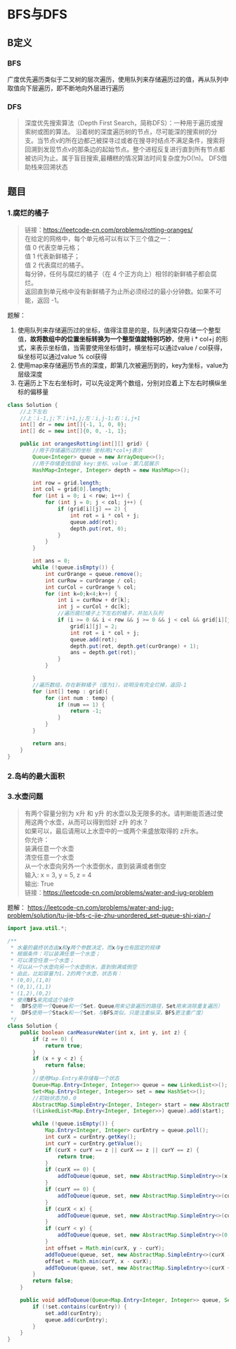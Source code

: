 # BFS与DFS

## B定义
### BFS
广度优先遍历类似于二叉树的层次遍历，使用队列来存储遍历过的值，再从队列中取值向下层遍历，即不断地向外层进行遍历

### DFS
>深度优先搜索算法（Depth First Search，简称DFS）：一种用于遍历或搜索树或图的算法。 沿着树的深度遍历树的节点，尽可能深的搜索树的分支。当节点v的所在边都己被探寻过或者在搜寻时结点不满足条件，搜索将回溯到发现节点v的那条边的起始节点。整个进程反复进行直到所有节点都被访问为止。属于盲目搜索,最糟糕的情况算法时间复杂度为O(!n)。
DFS借助栈来回溯状态

## 题目
### 1.腐烂的橘子
>链接：https://leetcode-cn.com/problems/rotting-oranges/  
在给定的网格中，每个单元格可以有以下三个值之一：  
值 0 代表空单元格；  
值 1 代表新鲜橘子；  
值 2 代表腐烂的橘子。  
每分钟，任何与腐烂的橘子（在 4 个正方向上）相邻的新鲜橘子都会腐烂。  
返回直到单元格中没有新鲜橘子为止所必须经过的最小分钟数。如果不可能，返回 -1。

题解：  
1. 使用队列来存储遍历过的坐标，值得注意是的是，队列通常只存储一个整型值，**故将数组中的位置坐标转换为一个整型值就特别巧妙**，使用 i * col+j 的形式，来表示坐标值，当需要使用坐标值时，横坐标可以通过value / col获得，纵坐标可以通过value % col获得  
2. 使用map来存储遍历节点的深度，即第几次被遍历到的，key为坐标，value为层级深度  
3. 在遍历上下左右坐标时，可以先设定两个数组，分别对应着上下左右时横纵坐标的偏移量
```java
class Solution {
    //上下左右
    //上：i-1,j;下：i+1,j;左：i,j-1;右：i,j+1
    int[] dr = new int[]{-1, 1, 0, 0};
    int[] dc = new int[]{0, 0, -1, 1};

    public int orangesRotting(int[][] grid) {
        //用于存储遍历过的坐标 坐标用i*col+j表示
        Queue<Integer> queue = new ArrayDeque<>(); 
        //用于存储查找层级 key:坐标、value：第几层展示
        HashMap<Integer, Integer> depth = new HashMap<>(); 

        int row = grid.length;
        int col = grid[0].length;
        for (int i = 0; i < row; i++) {
            for (int j = 0; j < col; j++) {
                if (grid[i][j] == 2) {
                    int rot = i * col + j;
                    queue.add(rot);
                    depth.put(rot, 0);
                }
            }
        }

        int ans = 0;
        while (!queue.isEmpty()) {
            int curOrange = queue.remove();
            int curRow = curOrange / col;
            int curCol = curOrange % col;
            for (int k=0;k<4;k++) {
                int i = curRow + dr[k];
                int j = curCol + dc[k];
                //遍历腐烂橘子上下左右的橘子，并加入队列
                if (i >= 0 && i < row && j >= 0 && j < col && grid[i][j] == 1) {
                    grid[i][j] = 2;
                    int rot = i * col + j;
                    queue.add(rot);
                    depth.put(rot, depth.get(curOrange) + 1);
                    ans = depth.get(rot);
                }
            }

        }
        //遍历数组，存在新鲜橘子（值为1），说明没有完全烂掉，返回-1
        for (int[] temp : grid){
            for (int num : temp) {
                if (num == 1) {
                    return -1;
                }
            }
        }

        return ans;
    }
}
```


### 2.岛屿的最大面积


### 3.水壶问题
>有两个容量分别为 x升 和 y升 的水壶以及无限多的水。请判断能否通过使用这两个水壶，从而可以得到恰好 z升 的水？  
如果可以，最后请用以上水壶中的一或两个来盛放取得的 z升水。  
你允许：  
装满任意一个水壶  
清空任意一个水壶  
从一个水壶向另外一个水壶倒水，直到装满或者倒空    
输入: x = 3, y = 5, z = 4  
输出: True  
链接：https://leetcode-cn.com/problems/water-and-jug-problem

题解：
https://leetcode-cn.com/problems/water-and-jug-problem/solution/tu-jie-bfs-c-jie-zhu-unordered_set-queue-shi-xian-/

```java
import java.util.*;

/**
 * 水量的最终状态由x和y两个参数决定，而x与y也有固定的规律
 * 根据条件：可以装满任意一个水壶；
 * 可以清空任意一个水壶；
 * 可以从一个水壶向另一个水壶倒水，直到倒满或倒空
 * 由此，比如容量为1，2的两个水壶，状态有：
 * (0,0),(1,0)
 * (0,1),(1,1)
 * (1,2),(0,2)
 * 使用BFS来完成这个操作
 * （BFS使用一个Queue和一个Set，Queue用来记录遍历的路径，Set用来消除重复遍历）
 * （DFS使用一个Stack和一个Set，与BFS类似，只是注重纵深，BFS更注重广度）
 */
class Solution {
    public boolean canMeasureWater(int x, int y, int z) {
        if (z == 0) {
            return true;
        }
        if (x + y < z) {
            return false;
        }
        //使用Map.Entry来存储每一个状态
        Queue<Map.Entry<Integer, Integer>> queue = new LinkedList<>();
        Set<Map.Entry<Integer, Integer>> set = new HashSet<>();
        //初始状态为0，0
        AbstractMap.SimpleEntry<Integer, Integer> start = new AbstractMap.SimpleEntry<Integer, Integer>(0, 0);
        ((LinkedList<Map.Entry<Integer, Integer>>) queue).add(start);

        while (!queue.isEmpty()) {
            Map.Entry<Integer, Integer> curEntry = queue.poll();
            int curX = curEntry.getKey();
            int curY = curEntry.getValue();
            if (curX + curY == z || curX == z || curY == z) {
                return true;
            }
            if (curX == 0) {
                addToQueue(queue, set, new AbstractMap.SimpleEntry<>(x, curY));
            }
            if (curY == 0) {
                addToQueue(queue, set, new AbstractMap.SimpleEntry<>(curX, y));
            }
            if (curX < x) {
                addToQueue(queue, set, new AbstractMap.SimpleEntry<>(curX, 0));
            }
            if (curY < y) {
                addToQueue(queue, set, new AbstractMap.SimpleEntry<>(0, curY));
            }
            int offset = Math.min(curX, y - curY);
            addToQueue(queue, set, new AbstractMap.SimpleEntry<>(curX - offset, curY + offset));
            offset = Math.min(curY, x - curX);
            addToQueue(queue, set, new AbstractMap.SimpleEntry<>(curX + offset, curY - offset));
        }
        return false;
    }

    public void addToQueue(Queue<Map.Entry<Integer, Integer>> queue, Set<Map.Entry<Integer, Integer>> set, Map.Entry<Integer, Integer> curEntry) {
        if (!set.contains(curEntry)) {
            set.add(curEntry);
            queue.add(curEntry);
        }
    }
}
```
